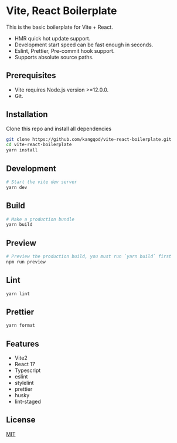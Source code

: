 # Vite, React Boilerplate

This is the basic boilerplate for Vite + React.

- HMR quick hot update support.
- Development start speed can be fast enough in seconds.
- Eslint, Prettier, Pre-commit hook support.
- Supports absolute source paths.

## Prerequisites

- Vite requires Node.js version >=12.0.0.
- Git.

## Installation

Clone this repo and install all dependencies

```bash
git clone https://github.com/kangqod/vite-react-boilerplate.git
cd vite-react-boilerplate
yarn install
```

## Development

```bash
# Start the vite dev server
yarn dev
```

## Build

```bash
# Make a production bundle
yarn build
```

## Preview

```bash
# Preview the production build, you must run `yarn build` first
npm run preview
```

## Lint

```bash
yarn lint
```

## Prettier

```bash
yarn format
```

## Features

- Vite2
- React 17
- Typescript
- eslint
- stylelint
- prettier
- husky
- lint-staged

## License

[MIT]('./LICENSE)

